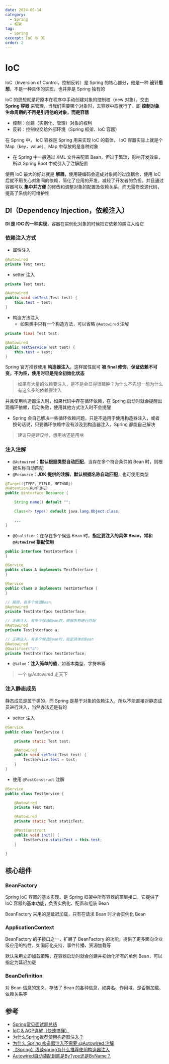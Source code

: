 ```yaml
---
date: 2024-06-14
category:
  - Spring
  - 框架
tag:
  - Spring
excerpt: IoC 与 DI
order: 2
---
```


# IoC

IoC（Inversion of Control，控制反转）是 Spring 的核心部分，他是一种 **设计思想**，不是一种具体的实现，也并非是 Spring 独有的

IoC 的思想就是将原本在程序中手动创建对象的控制权（new 对象），交由 **Spring 容器** 来管理，当我们需要哪个对象时，去容器中取就行了。即 **控制对象生命周期的不再是引用他的对象，而是容器**

- 控制：创建（实例化、管理）对象的权利
- 反转：控制权交给外部环境（Spring 框架、IoC 容器）

在 Spring 中， IoC 容器是 Spring 用来实现 IoC 的载体， IoC 容器实际上就是个 Map（key，value），Map 中存放的是各种对象

- 在 Spring 中一般通过 XML 文件来配置 Bean，但过于繁琐，影响开发效率，所以 Spring Boot 中就引入了注解配置

使用 IoC 最大的好处就是 **解耦**，使用硬编码会造成对象间的过度耦合，使用 IoC 后就不用关心对象间的依赖，简化了应用的开发，减轻了开发者的负担。并且通过容器可以 **集中并方便** 的修改和调整对象的配置及依赖关系，而无需修改源代码，提高了系统的可维护性

## DI（Dependency Injection，依赖注入）

**DI 是 IOC 的一种实现**，容器在实例化对象的时候把它依赖的类注入给它

### 依赖注入方式

- 属性注入

```java
@Autowired
private Test test;
```

- setter 注入

```java
private Test test;

@Autowired
public void setTest(Test test) {
    this.test = test;
}
```

- 构造方法注入
  - 如果类中只有一个构造方法，可以省略 `@Autowired` 注解

```java
private final Test test;

@Autowired
public TestService(Test test) {
    this.test = test;
}
```

Spring 官方推荐使用 **构造器注入**，这样属性就可 **被 final 修饰**，**保证依赖不可变，不为空，使用时已是完全初始化状态**

> 如果有大量的依赖要注入，是不是会显得很臃肿？为什么不先想一想为什么有这么多的依赖要注入

并且使用构造器注入时，如果代码中存在循环依赖，在 Spring 启动时就会提醒出现循环依赖，启动失败，使用其他方式注入时不会提醒

- Spring 会自己解决一些循环依赖问题，只是不适用于使用构造器注入，或者换句话说，只要循环依赖中没有涉及到构造器注入，Spring 都能自己解决

> 建议只是建议哈，想用啥还是用啥

### 注入注解

- `@Autowired`：**默认根据类型自动匹配**，当存在多个符合条件的 Bean 时，则根据名称自动匹配
- `@Resource`：**JDK 提供的注解**，**默认根据名称自动匹配**，也可使用类型

```java
@Target({TYPE, FIELD, METHOD})
@Retention(RUNTIME)
public @interface Resource {

    String name() default "";

    Class<?> type() default java.lang.Object.class;

    ...
}
```

- `@Qualifier`：在存在多个候选 Bean 时，**指定要注入的具体 Bean**，**常和 `@Autowired` 搭配使用**

```java
public interface TestInterface {
}

@Service
public class A implements TestInterface {
}

@Service
public class B implements TestInterface {
}
```

```java
// 报错，有多个候选Bean
@Autowired
private TestInterface testInterface;

// 正确注入，有多个候选Bean时，根据名称进行匹配
@Autowired
private TestInterface a;

// 正确注入，有多个候选Bean时，指定具体的Bean
@Autowired
@Qualifier("a")
private TestInterface testInterface;
```

- `@Value`：**注入简单的值**，如基本类型、字符串等

> 一个 @Autowired 走天下

### 注入静态成员

静态成员是属于类的，而 Spring 是基于对象的依赖注入，所以不能直接对静态成员进行注入，当然办法还是有的

- setter 注入

```java
@Service
public class TestService {

    private static Test test;

    @Autowired
    public void setTest(Test test) {
        TestService.test = test;
    }
}
```

- 使用 `@PostConstruct` 注解

```java
@Service
public class TestService {

    @Autowired
    private Test test;

    @Autowired
    private static Test staticTest;

    @PostConstruct
    public void init() {
        TestService.staticTest = this.test;
    }

}
```

## 核心组件

### BeanFactory

Spring IoC 容器的基本实现，是 Spring 框架中所有容器的顶层接口，它提供了 IoC 容器的基本功能，负责实例化、配置和组装 Bean

BeanFactory 采用的是延迟加载，只有在请求 Bean 时才会实例化 Bean

### ApplicationContext

BeanFactory 的子接口之一，扩展了 BeanFactory 的功能，提供了更多面向企业级应用的特性，如国际化支持、事件传播、资源加载等

默认采用立即加载策略，在容器启动时就会创建并初始化所有的单例 Bean，可以指定为延迟加载

### BeanDefinition

对 Bean 信息的定义，存储了 Bean 的各种信息，如类名、作用域、是否懒加载、依赖关系等

## 参考

- [Spring常见面试题总结](https://javaguide.cn/system-design/framework/spring/spring-knowledge-and-questions-summary.html)
- [IoC & AOP详解（快速搞懂）](https://javaguide.cn/system-design/framework/spring/ioc-and-aop.html)
- [为什么Spring推荐使用构造器注入？](https://www.cnblogs.com/WWWHHHJJJBlog/p/17896605.html)
- [为什么 Spring 构造器注入不需要 @Autowired 注解](https://www.cnblogs.com/changtong1819/p/15621965.html)
- [【Spring】浅谈spring为什么推荐使用构造器注入](https://www.cnblogs.com/joemsu/p/7688307.html)
- [Autowired自动装配到底是ByType还是ByName？](https://blog.csdn.net/m0_46472175/article/details/106770325)
